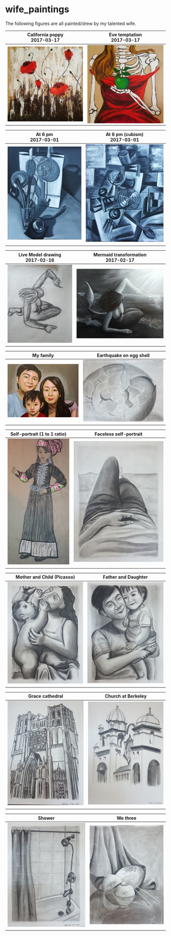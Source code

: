 # wife_paintings
The following figures are all painted/drew by my talented wife. 

California poppy <br>  2017-03-17           | Eve temptation <br> 2017-03-17
:-------------------------:|:-------------------------:
![](https://raw.githubusercontent.com/qingkaikong/wife_paintings/master/figure_16.jpg)  |  ![](https://raw.githubusercontent.com/qingkaikong/wife_paintings/master/figure_15.jpg)


At 6 pm <br>  2017-03-01           | At 6 pm (cubism) <br> 2017-03-01
:-------------------------:|:-------------------------:
![](https://raw.githubusercontent.com/qingkaikong/wife_paintings/master/figure_13.jpg)  |  ![](https://raw.githubusercontent.com/qingkaikong/wife_paintings/master/figure_14.jpg)
| | 

Live Model drawing <br>  2017-02-16           | Mermaid transformation <br> 2017-02-17
:-------------------------:|:-------------------------:
![](https://raw.githubusercontent.com/qingkaikong/wife_paintings/master/figure_11.jpg)  |  ![](https://raw.githubusercontent.com/qingkaikong/wife_paintings/master/figure_12.jpg)
| | 

My family           | Earthquake on egg shell
:-------------------------:|:-------------------------:
![](https://raw.githubusercontent.com/qingkaikong/wife_paintings/master/figure_10.jpg)  |  ![](https://raw.githubusercontent.com/qingkaikong/wife_paintings/master/figure_1.jpg)
| | 

Self-portrait (1 to 1 ratio)          | Faceless self-portrait
:-------------------------:|:-------------------------:
![](https://raw.githubusercontent.com/qingkaikong/wife_paintings/master/figure_9.jpg)  |  ![](https://raw.githubusercontent.com/qingkaikong/wife_paintings/master/figure_8.jpg)
| | 

Mother and Child (Picasso)          | Father and Daughter
:-------------------------:|:-------------------------:
![](https://raw.githubusercontent.com/qingkaikong/wife_paintings/master/figure_6.jpg)  |  ![](https://raw.githubusercontent.com/qingkaikong/wife_paintings/master/figure_7.jpg)
| | 

Grace cathedral          | Church at Berkeley
:-------------------------:|:-------------------------:
![](https://raw.githubusercontent.com/qingkaikong/wife_paintings/master/figure_5.jpg)  |  ![](https://raw.githubusercontent.com/qingkaikong/wife_paintings/master/figure_4.jpg)
| | 

Shower          | We three
:-------------------------:|:-------------------------:
![](https://raw.githubusercontent.com/qingkaikong/wife_paintings/master/figure_3.jpg)  |  ![](https://raw.githubusercontent.com/qingkaikong/wife_paintings/master/figure_2.jpg)
| | 

